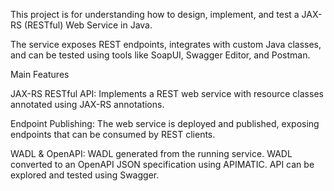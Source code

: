 This project is for understanding how to design, implement, and test a JAX-RS (RESTful) Web Service in Java.

The service exposes REST endpoints, integrates with custom Java classes, and can be tested using tools like SoapUI, Swagger Editor, and Postman.

Main Features

JAX-RS RESTful API:
Implements a REST web service with resource classes annotated using JAX-RS annotations.

Endpoint Publishing:
The web service is deployed and published, exposing endpoints that can be consumed by REST clients.

WADL & OpenAPI:
WADL generated from the running service.
WADL converted to an OpenAPI JSON specification using APIMATIC.
API can be explored and tested using Swagger.
